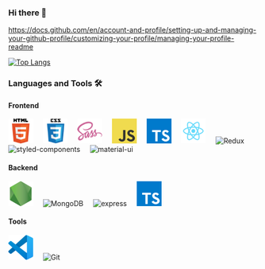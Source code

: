 ### Hi there 👋

<!--
**ktosfajny/ktosfajny** is a ✨ _special_ ✨ repository because its `README.md` (this file) appears on your GitHub profile.

Here are some ideas to get you started:

- 🔭 I’m currently working on ...
- 🌱 I’m currently learning ...
- 👯 I’m looking to collaborate on ...
- 🤔 I’m looking for help with ...
- 💬 Ask me about ...
- 📫 How to reach me: ...
- 😄 Pronouns: ...
- ⚡ Fun fact: ...
-->


https://docs.github.com/en/account-and-profile/setting-up-and-managing-your-github-profile/customizing-your-profile/managing-your-profile-readme

[![Top Langs](https://github-readme-stats.vercel.app/api/top-langs/?username=ktosfajny)](https://github.com/ktosfajny/github-readme-stats)


### Languages and Tools 🛠️

#### Frontend

<div>
<img width="50px" alt="HTML5" src="https://raw.githubusercontent.com/github/explore/80688e429a7d4ef2fca1e82350fe8e3517d3494d/topics/html/html.png" /> &nbsp &nbsp
<img width="50px" alt="CSS3" src="https://raw.githubusercontent.com/github/explore/80688e429a7d4ef2fca1e82350fe8e3517d3494d/topics/css/css.png" /> &nbsp &nbsp
<img width="50px" alt="Sass" src="https://raw.githubusercontent.com/github/explore/80688e429a7d4ef2fca1e82350fe8e3517d3494d/topics/sass/sass.png" /> &nbsp &nbsp
<img width="50px" alt="JavaScript" src="https://raw.githubusercontent.com/github/explore/80688e429a7d4ef2fca1e82350fe8e3517d3494d/topics/javascript/javascript.png" /> &nbsp &nbsp
  <img width="50px" alt="TypeScript" src="https://raw.githubusercontent.com/github/explore/80688e429a7d4ef2fca1e82350fe8e3517d3494d/topics/typescript/typescript.png" /> &nbsp &nbsp
<img width="50px" alt="React" src="https://raw.githubusercontent.com/github/explore/80688e429a7d4ef2fca1e82350fe8e3517d3494d/topics/react/react.png" /> &nbsp &nbsp
<img width="50px" alt="Redux" src="https://cdn.iconscout.com/icon/free/png-256/redux-283024.png" /> &nbsp &nbsp
<img width="50px" alt="styled-components" src="https://miro.medium.com/max/480/1*Iohnw2aOQ5EBghVoqKA7VA.png" /> &nbsp &nbsp
<img width="50px" alt="material-ui" src="https://material-ui.com/static/logo.png" /> &nbsp &nbsp
<!-- <img width="50px" alt="jwt" src="https://vegibit.com/wp-content/uploads/2018/07/JSON-Web-Token-Authentication-With-Node.png" /> &nbsp &nbsp  -->
<!-- <img width="50px" alt="next" src="https://cdn.auth0.com/blog/logos/nextjs-logo.png" /> &nbsp &nbsp  -->
<!-- <img width="50px" alt="graphql" src="https://upload.wikimedia.org/wikipedia/commons/thumb/1/17/GraphQL_Logo.svg/2048px-GraphQL_Logo.svg.png" /> &nbsp &nbsp  -->
<!-- <img width="50px" alt="apollo-client" src="https://bookface-images.s3.amazonaws.com/logos/f557fb3adbfb6597160ed6ccac4de5368e1bd619.png?1588099434" /> &nbsp &nbsp  -->
  
  
  
</div>



#### Backend

<div>
<img width="50px" alt="Node.js" src="https://raw.githubusercontent.com/github/explore/80688e429a7d4ef2fca1e82350fe8e3517d3494d/topics/nodejs/nodejs.png" /> &nbsp &nbsp
<img height="50px" alt="MongoDB" src="https://www.clipartmax.com/png/middle/114-1147615_mongodb-leaf-open-source-nosql-database-startups-mongodb-logo.png" /> &nbsp &nbsp
<img width="80px" alt="express" src="https://expressjs.com/images/express-facebook-share.png" /> &nbsp &nbsp
<img width="50px" alt="TypeScript" src="https://raw.githubusercontent.com/github/explore/80688e429a7d4ef2fca1e82350fe8e3517d3494d/topics/typescript/typescript.png" /> &nbsp &nbsp
</div>


#### Tools

<div>
<img width="50px" alt="visual studio code" src="https://raw.githubusercontent.com/github/explore/80688e429a7d4ef2fca1e82350fe8e3517d3494d/topics/visual-studio-code/visual-studio-code.png"/> &nbsp &nbsp
<img width=50px" alt="Git" src="https://upload.wikimedia.org/wikipedia/commons/thumb/3/3f/Git_icon.svg/1024px-Git_icon.svg.png" /> &nbsp &nbsp
</div>

